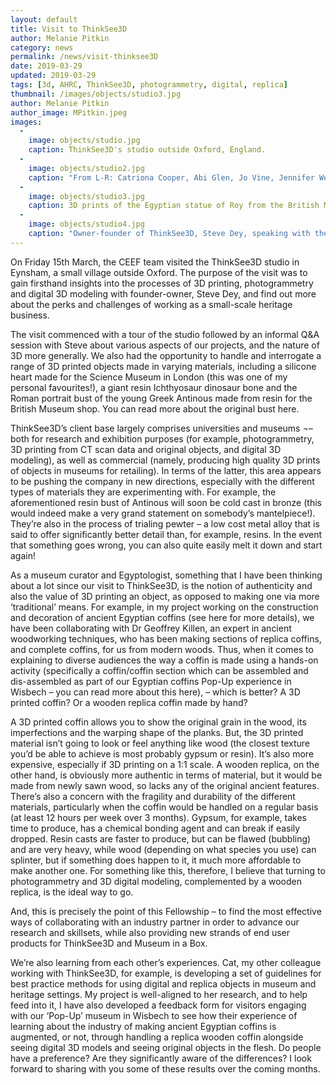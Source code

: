 ```yaml
---
layout: default
title: Visit to ThinkSee3D
author: Melanie Pitkin
category: news
permalink: /news/visit-thinksee3D
date: 2019-03-29
updated: 2019-03-29
tags: [3d, AHRC, ThinkSee3D, photogrammetry, digital, replica]
thumbnail: /images/objects/studio3.jpg
author: Melanie Pitkin
author_image: MPitkin.jpeg
images:
  -
    image: objects/studio.jpg
    caption: ThinkSee3D's studio outside Oxford, England.
  -
    image: objects/studio2.jpg
    caption: "From L-R: Catriona Cooper, Abi Glen, Jo Vine, Jennifer Wexler and Melanie Pitkin"
  - 
    image: objects/studio3.jpg
    caption: 3D prints of the Egyptian statue of Roy from the British Museum.
  -
    image: objects/studio4.jpg
    caption: "Owner-founder of ThinkSee3D, Steve Dey, speaking with the CEEF team."
---
```


On Friday 15th March, the CEEF team visited the ThinkSee3D studio in Eynsham, a small village outside Oxford. The purpose of the visit was to gain firsthand insights into the processes of 3D printing, photogrammetry and digital 3D modeling with founder-owner, Steve Dey, and find out more about the perks and challenges of working as a small-scale heritage business.

The visit commenced with a tour of the studio followed by an informal Q&A session with Steve about various aspects of our projects, and the nature of 3D more generally. We also had the opportunity to handle and interrogate a range of 3D printed objects made in varying materials, including a silicone heart made for the Science Museum in London (this was one of my personal favourites!), a giant resin Ichthyosaur dinosaur bone and the Roman portrait bust of the young Greek Antinous made from resin for the British Museum shop. You can read more about the original bust here. 

ThinkSee3D’s client base largely comprises universities and museums ¬– both for research and exhibition purposes (for example, photogrammetry, 3D printing from CT scan data and original objects, and digital 3D modeling), as well as commercial (namely, producing high quality 3D prints of objects in museums for retailing). In terms of the latter, this area appears to be pushing the company in new directions, especially with the different types of materials they are experimenting with. For example, the aforementioned resin bust of Antinous will soon be cold cast in bronze (this would indeed make a very grand statement on somebody’s mantelpiece!). They’re also in the process of trialing pewter – a low cost metal alloy that is said to offer significantly better detail than, for example, resins. In the event that something goes wrong, you can also quite easily melt it down and start again!

As a museum curator and Egyptologist, something that I have been thinking about a lot since our visit to ThinkSee3D, is the notion of authenticity and also the value of 3D printing an object, as opposed to making one via more ‘traditional’ means. For example, in my project working on the construction and decoration of ancient Egyptian coffins (see here for more details), we have been collaborating with Dr Geoffrey Killen, an expert in ancient woodworking techniques, who has been making sections of replica coffins, and complete coffins, for us from modern woods. Thus, when it comes to explaining to diverse audiences the way a coffin is made using a hands-on activity (specifically a coffin/coffin section which can be assembled and dis-assembled as part of our Egyptian coffins Pop-Up experience in Wisbech – you can read more about this here), – which is better? A 3D printed coffin? Or a wooden replica coffin made by hand?

A 3D printed coffin allows you to show the original grain in the wood, its imperfections and the warping shape of the planks. But, the 3D printed material isn’t going to look or feel anything like wood (the closest texture you’d be able to achieve is most probably gypsum or resin). It’s also more expensive, especially if 3D printing on a 1:1 scale. A wooden replica, on the other hand, is obviously more authentic in terms of material, but it would be made from newly sawn wood, so lacks any of the original ancient features. There’s also a concern with the fragility and durability of the different materials, particularly when the coffin would be handled on a regular basis (at least 12 hours per week over 3 months). Gypsum, for example, takes time to produce, has a chemical bonding agent and can break if easily dropped. Resin casts are faster to produce, but can be flawed (bubbling) and are very heavy, while wood (depending on what species you use) can splinter, but if something does happen to it, it much more affordable to make another one. For something like this, therefore, I believe that turning to photogrammetry and 3D digital modeling, complemented by a wooden replica, is the ideal way to go. 

And, this is precisely the point of this Fellowship – to find the most effective ways of collaborating with an industry partner in order to advance our research and skillsets, while also providing new strands of end user products for ThinkSee3D and Museum in a Box. 

We’re also learning from each other’s experiences. Cat, my other colleague working with ThinkSee3D, for example, is developing a set of guidelines for best practice methods for using digital and replica objects in museum and heritage settings. My project is well-aligned to her research, and to help feed into it, I have also developed a feedback form for visitors engaging with our ‘Pop-Up’ museum in Wisbech to see how their experience of learning about the industry of making ancient Egyptian coffins is augmented, or not, through handling a replica wooden coffin alongside seeing digital 3D models and seeing original objects in the flesh. Do people have a preference? Are they significantly aware of the differences? I look forward to sharing with you some of these results over the coming months. 

